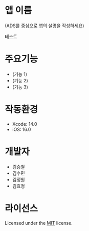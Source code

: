 # 앱 이름
(ADS를 중심으로 앱의 설명을 작성하세요)


테스트
# 주요기능
- (기능 1)
- (기능 2)
- (기능 3)

# 작동환경
- Xcode: 14.0
- iOS: 16.0

# 개발자
- 김승철
- 김수민
- 김정원
- 김효정 

# 라이선스
Licensed under the [MIT](LICENSE) license.
